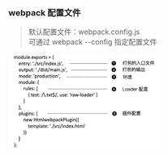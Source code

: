 ### webpack 配置文件
>默认配置文件：webpack.config.js  
>可通过 webpack --config 指定配置文件

<img src="./images/basic_01.png" width="60%">